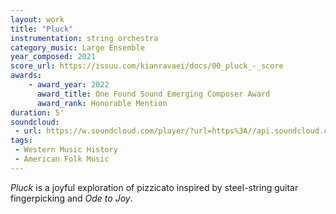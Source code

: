 ```yaml
---
layout: work
title: "Pluck"
instrumentation: string orchestra
category_music: Large Ensemble
year_composed: 2021
score_url: https://issuu.com/kianravaei/docs/00_pluck_-_score
awards:
    - award_year: 2022
      award_title: One Found Sound Emerging Composer Award
      award_rank: Honorable Mention
duration: 5'
soundcloud: 
 - url: https://w.soundcloud.com/player/?url=https%3A//api.soundcloud.com/tracks/1324756051&color=%23ff5500&auto_play=false&hide_related=false&show_comments=true&show_user=true&show_reposts=false&show_teaser=true&visual=true
tags:
 - Western Music History
 - American Folk Music
---
```


<i>Pluck</i> is a joyful exploration of pizzicato inspired by steel-string guitar fingerpicking and <i>Ode to Joy</i>.